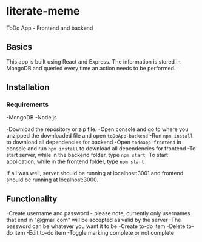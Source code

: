# literate-meme
ToDo App - Frontend and backend

## Basics

This app is built using React and Express. The information is stored in MongoDB and queried every time an action needs to be performed.

## Installation

### Requirements
-MongoDB
-Node.js

-Download the repository or zip file.
-Open console and go to where you unzipped the downloaded file and open `toDoApp-backend`
-Run `npm install` to download all dependencies for backend
-Open `todoapp-frontend` in console and run `npm install` to download all dependencies for frontend
-To start server, while in the backend folder, type `npm start`
-To start application, while in the frontend folder, type `npm start`

If all was well, server should be running at localhost:3001 and frontend should be running at localhost:3000.

## Functionality

-Create username and password - please note, currently only usernames that end in "@gmail.com" will be accepted as valid by the server
  -The password can be whatever you want it to be
-Create to-do item
-Delete to-do item
-Edit to-do item
-Toggle marking complete or not complete


